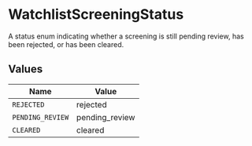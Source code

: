 # WatchlistScreeningStatus

A status enum indicating whether a screening is still pending review, has been rejected, or has been cleared.


## Values

| Name             | Value            |
| ---------------- | ---------------- |
| `REJECTED`       | rejected         |
| `PENDING_REVIEW` | pending_review   |
| `CLEARED`        | cleared          |